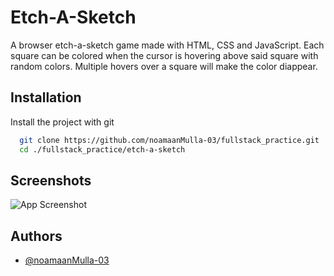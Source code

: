 
# Etch-A-Sketch

A browser etch-a-sketch game made with HTML, CSS and JavaScript. Each square can be colored when the cursor is hovering above said square with random colors. Multiple hovers over a square will make the color diappear.


## Installation

Install the project with git

```bash
  git clone https://github.com/noamaanMulla-03/fullstack_practice.git
  cd ./fullstack_practice/etch-a-sketch
```
    
## Screenshots

![App Screenshot](https://i.imgur.com/Bl6gIwp.png)


## Authors

- [@noamaanMulla-03](https://www.github.com/noamaanMulla-03)

